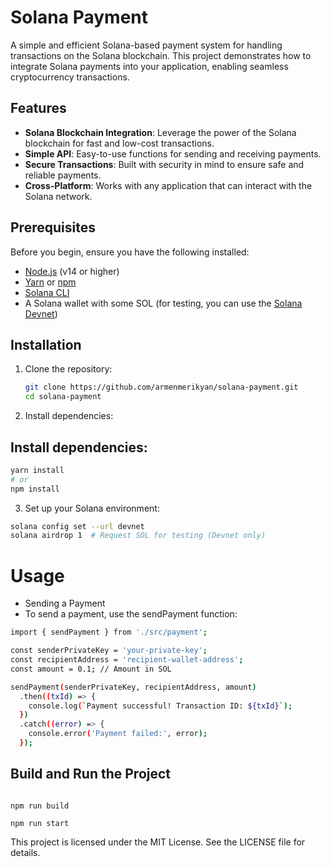 # Solana Payment

A simple and efficient Solana-based payment system for handling transactions on the Solana blockchain. This project demonstrates how to integrate Solana payments into your application, enabling seamless cryptocurrency transactions.

## Features

- **Solana Blockchain Integration**: Leverage the power of the Solana blockchain for fast and low-cost transactions.
- **Simple API**: Easy-to-use functions for sending and receiving payments.
- **Secure Transactions**: Built with security in mind to ensure safe and reliable payments.
- **Cross-Platform**: Works with any application that can interact with the Solana network.

## Prerequisites

Before you begin, ensure you have the following installed:

- [Node.js](https://nodejs.org/) (v14 or higher)
- [Yarn](https://yarnpkg.com/) or [npm](https://www.npmjs.com/)
- [Solana CLI](https://docs.solana.com/cli/install-solana-cli-tools)
- A Solana wallet with some SOL (for testing, you can use the [Solana Devnet](https://docs.solana.com/clusters#devnet))

## Installation

1. Clone the repository:

   ```bash
   git clone https://github.com/armenmerikyan/solana-payment.git
   cd solana-payment
   ```

2. Install dependencies:

## Install dependencies:

```bash
yarn install
# or
npm install
```

3. Set up your Solana environment:

```bash
solana config set --url devnet
solana airdrop 1  # Request SOL for testing (Devnet only)
```

# Usage

- Sending a Payment
- To send a payment, use the sendPayment function:

```bash
import { sendPayment } from './src/payment';

const senderPrivateKey = 'your-private-key';
const recipientAddress = 'recipient-wallet-address';
const amount = 0.1; // Amount in SOL

sendPayment(senderPrivateKey, recipientAddress, amount)
  .then((txId) => {
    console.log(`Payment successful! Transaction ID: ${txId}`);
  })
  .catch((error) => {
    console.error('Payment failed:', error);
  });

```

##  Build and Run the Project
   
``` 

npm run build

npm run start

```

This project is licensed under the MIT License. See the LICENSE file for details. 
